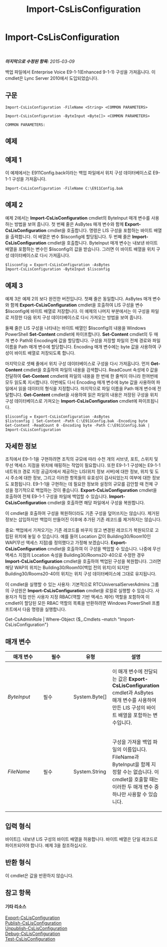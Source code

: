﻿---
title: Import-CsLisConfiguration
TOCTitle: Import-CsLisConfiguration
ms:assetid: 579c0c38-311b-4961-b924-11731403d9f2
ms:mtpsurl: https://technet.microsoft.com/ko-kr/library/Gg398380(v=OCS.15)
ms:contentKeyID: 49303692
ms.date: 08/10/2015
mtps_version: v=OCS.15
ms.translationtype: HT
---

# Import-CsLisConfiguration

 

_**마지막으로 수정된 항목:** 2015-03-09_

백업 파일에서 Enterprise Voice E9-1-1(Enhanced 9-1-1) 구성을 가져옵니다. 이 cmdlet은 Lync Server 2010에서 도입되었습니다.

## 구문

    Import-CsLisConfiguration -FileName <String> <COMMON PARAMETERS>

    Import-CsLisConfiguration -ByteInput <Byte[]> <COMMON PARAMETERS>

    COMMON PARAMETERS:

## 예제

## 예제 1

이 예제에서는 E911Config.back이라는 백업 파일에서 위치 구성 데이터베이스로 E9-1-1 구성을 가져옵니다.

    Import-CsLisConfiguration -FileName C:\E911Config.bak

## 예제 2

예제 2에서는 **Import-CsLisConfiguration** cmdlet의 ByteInput 매개 변수를 사용하는 방법을 보여 줍니다. 첫 번째 줄은 AsBytes 매개 변수와 함께 **Export-CsLisConfiguration** cmdlet을 호출합니다. 명령은 LIS 구성을 포함하는 바이트 배열을 출력합니다. 이 배열은 변수 $lisconfig에 할당됩니다. 두 번째 줄은 **Import-CsLisConfiguration** cmdlet을 호출합니다. ByteInput 매개 변수는 내보낸 바이트 배열을 포함하는 변수인 $lisconfig의 값을 받습니다. 그러면 이 바이트 배열을 위치 구성 데이터베이스로 다시 가져옵니다.

    $lisconfig = Export-CsLisConfiguration -AsBytes 
    Import-CsLisConfiguration -ByteInput $lisconfig

## 예제 3

예제 3은 예제 2의 보다 완전한 버전입니다. 첫째 줄은 동일합니다. AsBytes 매개 변수와 함께 **Export-CsLisConfiguration** cmdlet을 호출하여 LIS 구성을 변수 $lisconfig에 바이트 배열로 저장합니다. 이 예제의 나머지 부분에서는 이 구성을 파일로 저장한 다음 위치 구성 데이터베이스로 다시 가져오는 방법을 보여 줍니다.

둘째 줄은 LIS 구성을 나타내는 바이트 배열인 $lisconfig의 내용을 Windows PowerShell **Set-Content** cmdlet에 파이프합니다. **Set-Content** cmdlet의 두 매개 변수 Path와 Encoding에 값을 할당합니다. 구성을 저장할 파일의 전체 경로와 파일 이름을 Path 매개 변수에 할당합니다. Encoding 매개 변수에는 byte 값을 사용하여 구성이 바이트 배열로 저장되도록 합니다.

마지막으로 셋째 줄에서 위치 구성 데이터베이스로 구성을 다시 가져옵니다. 먼저 **Get-Content** cmdlet을 호출하여 파일의 내용을 검색합니다. ReadCount 속성에 0 값을 전달하여 **Get-Content** cmdlet에 파일의 내용을 한 번에 한 줄씩이 아니라 한꺼번에 모두 읽도록 지시합니다. 이번에도 다시 Encoding 매개 변수에 byte 값을 사용하여 파일에서 읽을 데이터의 형식을 지정합니다. 마지막으로 파일 이름을 Path 매개 변수에 전달합니다. **Get-Content** cmdlet을 사용하여 읽은 파일의 내용은 저장된 구성을 위치 구성 데이터베이스로 가져오는 **Import-CsLisConfiguration** cmdlet에 파이프됩니다.

    $lisconfig = Export-CsLisConfiguration -AsBytes
    $listconfig | Set-Content -Path C:\E911Config.bak -Encoding byte
    Get-Content -ReadCount 0 -Encoding byte -Path C:\E911Config.bak | Import-CsLisConfiguration

## 자세한 정보

조직에서 E9-1-1을 구현하려면 조직의 규모에 따라 수천 개의 서브넷, 포트, 스위치 및 무선 액세스 지점을 위치에 매핑하는 작업이 필요합니다. 또한 E9-1-1 구성에는 E9-1-1 네트워크 경로 지정 공급자에서 제공하는 LIS(위치 정보 서버)에 대한 정보, 위치 및 도시 주소에 대한 정보, 그리고 이러한 항목들의 유효성이 검사되었는지 여부에 대한 정보도 포함됩니다. E9-1-1을 구현하는 데 필요한 정보와 설정의 규모를 감안할 때 전체 구성을 정기적으로 백업하는 것이 좋습니다. **Export-CsLisConfiguration** cmdlet을 호출하여 전체 E9-1-1 구성을 파일에 백업할 수 있습니다. **Import-CsLisConfiguration** cmdlet을 호출하면 해당 파일에서 구성을 복원합니다.

이 cmdlet을 호출하여 구성을 복원하더라도 기존 구성을 덮어쓰지는 않습니다. 제거된 정보는 삽입하지만 백업이 만들어진 이후에 추가된 기존 레코드를 제거하지는 않습니다.

중요: 백업에서 가져오기는 기존 레코드를 바꾸지 않고 변경된 레코드가 복원되므로 고립된 위치에 놓일 수 있습니다. 예를 들어 Location 값이 Building30/Room10인 WAP(무선 액세스 지점)를 정의했다고 가정해 보겠습니다. **Export-CsLisConfiguration** cmdlet을 호출하여 이 구성을 백업할 수 있습니다. 나중에 무선 액세스 지점의 Location 속성을 Building30/Rooms20-40으로 수정한 경우 **Import-CsLisConfiguration** cmdlet을 호출하여 백업된 구성을 복원합니다. 그러면 해당 WAP의 위치는 Building30/Room10(백업 전의 위치)이 되지만 Building30/Rooms20-40의 위치는 위치 구성 데이터베이스에 그대로 유지됩니다.

이 cmdlet을 실행할 수 있는 사용자: 기본적으로 RTCUniversalServerAdmins 그룹의 구성원은 **Import-CsLisConfiguration** cmdlet을 로컬로 실행할 수 있습니다. 사용자가 직접 만든 사용자 지정 RBAC(역할 기반 액세스 제어) 역할을 포함하여 이 cmdlet이 할당된 모든 RBAC 역할의 목록을 반환하려면 Windows PowerShell 프롬프트에서 다음 명령을 실행합니다.

Get-CsAdminRole | Where-Object {$\_.Cmdlets –match "Import-CsLisConfiguration"}

## 매개 변수


<table>
<colgroup>
<col style="width: 25%" />
<col style="width: 25%" />
<col style="width: 25%" />
<col style="width: 25%" />
</colgroup>
<thead>
<tr class="header">
<th>매개 변수</th>
<th>필수</th>
<th>유형</th>
<th>설명</th>
</tr>
</thead>
<tbody>
<tr class="odd">
<td><p><em>ByteInput</em></p></td>
<td><p>필수</p></td>
<td><p>System.Byte[]</p></td>
<td><p>이 매개 변수에 전달되는 값은 <strong>Export-CsLisConfiguration</strong> cmdlet과 AsBytes 매개 변수를 사용하여 만든 LIS 구성의 바이트 배열을 포함하는 변수입니다.</p></td>
</tr>
<tr class="even">
<td><p><em>FileName</em></p></td>
<td><p>필수</p></td>
<td><p>System.String</p></td>
<td><p>구성을 가져올 백업 파일의 이름입니다. FileName과 ByteInput을 함께 지정할 수는 없습니다. 이 cmdlet을 호출할 때는 이러한 두 매개 변수 중 하나만 사용할 수 있습니다.</p></td>
</tr>
</tbody>
</table>


## 입력 형식

바이트\[\]. 내보낸 LIS 구성의 바이트 배열을 허용합니다. 바이트 배열은 단일 레코드로 파이프되어야 합니다. 예제 3을 참조하십시오.

## 반환 형식

이 cmdlet은 값을 반환하지 않습니다.

## 참고 항목

#### 기타 리소스

[Export-CsLisConfiguration](export-cslisconfiguration.md)  
[Publish-CsLisConfiguration](publish-cslisconfiguration.md)  
[Unpublish-CsLisConfiguration](unpublish-cslisconfiguration.md)  
[Debug-CsLisConfiguration](debug-cslisconfiguration.md)  
[Test-CsLisConfiguration](test-cslisconfiguration.md)

